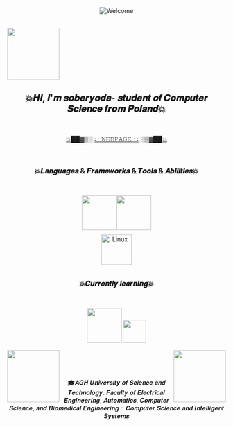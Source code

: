 
<div align="center">
<img src="https://github.com/fnky/fnky/raw/fnky/img/welcome-fire.gif" alt="Welcome" align="center">
</div>
<br>
<p>
<img align='center' src='https://media.tenor.com/tuvk4qUAcaUAAAAi/baby-yoda-star-wars.gif' width='120'>
</p>
<h2 align="center">💥𝑯𝒊, 𝑰'𝒎 𝒔𝒐𝒃𝒆𝒓𝒚𝒐𝒅𝒂- 𝒔𝒕𝒖𝒅𝒆𝒏𝒕 𝒐𝒇 𝑪𝒐𝒎𝒑𝒖𝒕𝒆𝒓 𝑺𝒄𝒊𝒆𝒏𝒄𝒆 𝒇𝒓𝒐𝒎 𝑷𝒐𝒍𝒂𝒏𝒅💥</h2>
<br>

<p align="center">
 <a href="https://soberyoda.github.io/">💥██▓▒­░⡷⠂𝚆𝙴𝙱𝙿𝙰𝙶𝙴⠐⢾░▒▓██💥</a> 
</p>



<br>


<h3 align="center">💥𝑳𝒂𝒏𝒈𝒖𝒂𝒈𝒆𝒔 & 𝑭𝒓𝒂𝒎𝒆𝒘𝒐𝒓𝒌𝒔 & 𝑻𝒐𝒐𝒍𝒔 & 𝑨𝒃𝒊𝒍𝒊𝒕𝒊𝒆𝒔💥</h2>
<br>
<p align="center">
<img src="https://i.giphy.com/media/KzJkzjggfGN5Py6nkT/200.webp" width="80"><img src="https://i.giphy.com/media/IdyAQJVN2kVPNUrojM/200.webp" width="80">
<br>
<img style="margin: 10px" src="https://profilinator.rishav.dev/skills-assets/linux-original.svg" alt="Linux" height="70" />  



<h3 align="center">💥𝑪𝒖𝒓𝒓𝒆𝒏𝒕𝒍𝒚 𝒍𝒆𝒂𝒓𝒏𝒊𝒏𝒈💥</h2>
<br>


<p align="center">
<img src="https://camo.githubusercontent.com/ee00ddfd018f5bf50d3cdc6be150f9826ac2cbce04358962c6d2852c2f938f04/68747470733a2f2f696d672e736869656c64732e696f2f62616467652f432532422532422d3030353939433f7374796c653d666c6174266c6f676f3d63253242253242266c6f676f436f6c6f723d7768697465" width="80"> <img src="https://camo.githubusercontent.com/499d407639e4713118b96a833d19dcab6aca54df2616eac45cb01beeb77f7d8a/68747470733a2f2f696d672e736869656c64732e696f2f62616467652f432d3030353939433f7374796c653d666c6174266c6f676f3d63266c6f676f436f6c6f723d7768697465" width="53">
</p>

<p align="right">
<img align='right' src='https://media.tenor.com/GEI3RZEGnZkAAAAi/baby-yoda.gif' width='120'>
</p>
<p align="left">
<img align='left' src='https://media.tenor.com/z2twIoYKRwgAAAAi/baby-yoda.gif' width='120'>
</p>
<br>
<br>
<br>
<p align="center">
🎓𝑨𝑮𝑯 𝑼𝒏𝒊𝒗𝒆𝒓𝒔𝒊𝒕𝒚 𝒐𝒇 𝑺𝒄𝒊𝒆𝒏𝒄𝒆 𝒂𝒏𝒅 𝑻𝒆𝒄𝒉𝒏𝒐𝒍𝒐𝒈𝒚. 𝑭𝒂𝒄𝒖𝒍𝒕𝒚 𝒐𝒇 𝑬𝒍𝒆𝒄𝒕𝒓𝒊𝒄𝒂𝒍 𝑬𝒏𝒈𝒊𝒏𝒆𝒆𝒓𝒊𝒏𝒈, 𝑨𝒖𝒕𝒐𝒎𝒂𝒕𝒊𝒄𝒔, 𝑪𝒐𝒎𝒑𝒖𝒕𝒆𝒓 𝑺𝒄𝒊𝒆𝒏𝒄𝒆, 𝒂𝒏𝒅 𝑩𝒊𝒐𝒎𝒆𝒅𝒊𝒄𝒂𝒍 𝑬𝒏𝒈𝒊𝒏𝒆𝒆𝒓𝒊𝒏𝒈 :: 𝑪𝒐𝒎𝒑𝒖𝒕𝒆𝒓 𝑺𝒄𝒊𝒆𝒏𝒄𝒆 𝒂𝒏𝒅 𝑰𝒏𝒕𝒆𝒍𝒍𝒊𝒈𝒆𝒏𝒕 𝑺𝒚𝒔𝒕𝒆𝒎𝒔
 </p>
